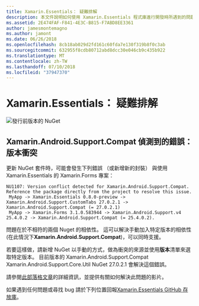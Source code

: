 ```yaml
---
title: Xamarin.Essentials： 疑難排解
description: 本文件說明如何使用 Xamarin.Essentials 程式庫進行開發時所遇到的問題進行疑難排解。
ms.assetid: 2E474FAF-F841-4E3C-B815-F7ABD8EE3361
author: jamesmontemagno
ms.author: jamont
ms.date: 06/26/2018
ms.openlocfilehash: 8cb18ab029d2fd161c60fda7e130f319b8f0c3ab
ms.sourcegitcommit: 632955f8cdb80712abd8dcc30e046cb9c435b922
ms.translationtype: MT
ms.contentlocale: zh-TW
ms.lasthandoff: 07/10/2018
ms.locfileid: "37947370"
---
```

# <a name="xamarinessentials-troubleshooting"></a>Xamarin.Essentials： 疑難排解

![發行前版本的 NuGet](~/media/shared/pre-release.png)

## <a name="error-version-conflict-detected-for-xamarinandroidsupportcompat"></a>Xamarin.Android.Support.Compat 偵測到的錯誤： 版本衝突

更新 NuGet 套件時，可能會發生下列錯誤 （或新增新的封裝） 與使用 Xamarin.Essentials 的 Xamarin.Forms 專案：

```
NU1107: Version conflict detected for Xamarin.Android.Support.Compat. Reference the package directly from the project to resolve this issue. 
 MyApp -> Xamarin.Essentials 0.8.0-preview -> Xamarin.Android.Support.CustomTabs 27.0.2.1 -> Xamarin.Android.Support.Compat (= 27.0.2.1) 
 MyApp -> Xamarin.Forms 3.1.0.583944 -> Xamarin.Android.Support.v4 25.4.0.2 -> Xamarin.Android.Support.Compat (= 25.4.0.2).
```

問題在於不相符的兩個 Nuget 的相依性。 這可以解決手動加入特定版本的相依性 (在此情況下**Xamarin.Android.Support.Compat**)，可以同時支援。

若要這樣做，請新增 NuGet 以手動的方式，做為衝突的來源並使用**版本**清單來選取特定版本。 目前版本的 Xamarin.Android.Support.Compat Xamarin.Android.Support.Core.Util NuGet 27.0.2.1 會解決這個錯誤。

請參閱[此部落格文章](https://redth.codes/how-to-fix-the-dreaded-version-conflict-nuget-error-in-your-xamarin-android-projects/)的詳細資訊，並提供有關如何解決此問題的影片。

如果遇到任何問題或尋找 bug 請於下列位置回報[Xamarin.Essentials GitHub 存放庫](http://github.com/xamarin/Essentials)。
